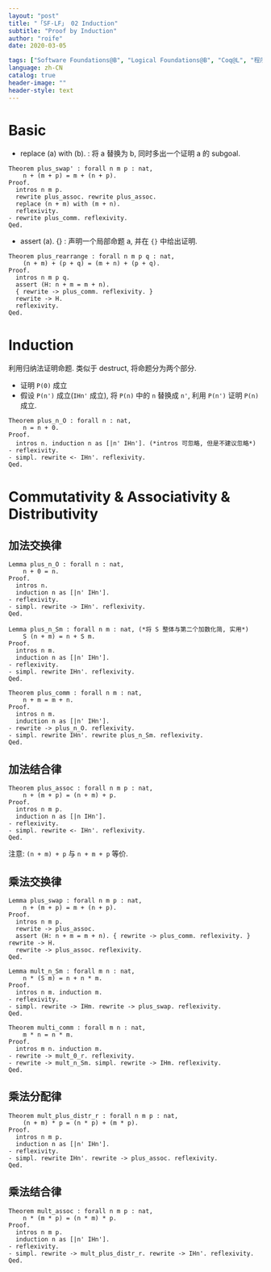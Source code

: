 ```yaml
---
layout: "post"
title: "「SF-LF」 02 Induction"
subtitle: "Proof by Induction"
author: "roife"
date: 2020-03-05

tags: ["Software Foundations@B", "Logical Foundations@B", "Coq@L", "程序语言理论@D", "形式化验证@D"]
language: zh-CN
catalog: true
header-image: ""
header-style: text
---
```


# Basic

- replace (a) with (b).
  : 将 a 替换为 b, 同时多出一个证明 a 的 subgoal.

<!-- end list -->

``` coq
Theorem plus_swap' : forall n m p : nat,
    n + (m + p) = m + (n + p).
Proof.
  intros n m p.
  rewrite plus_assoc. rewrite plus_assoc.
  replace (n + m) with (m + n).
  reflexivity.
- rewrite plus_comm. reflexivity.
Qed.
```

- assert (a). {}
  : 声明一个局部命题 a, 并在 `{}` 中给出证明.

<!-- end list -->

``` coq
Theorem plus_rearrange : forall n m p q : nat,
    (n + m) + (p + q) = (m + n) + (p + q).
Proof.
  intros n m p q.
  assert (H: n + m = m + n).
  { rewrite -> plus_comm. reflexivity. }
  rewrite -> H.
  reflexivity.
Qed.
```

# Induction

利用归纳法证明命题. 类似于 destruct, 将命题分为两个部分.

- 证明 `P(0)` 成立
- 假设 `P(n')` 成立(`IHn'` 成立), 将 `P(n)` 中的 `n` 替换成 `n'`, 利用 `P(n')` 证明 `P(n)` 成立.

<!-- end list -->

``` coq
Theorem plus_n_O : forall n : nat,
    n = n + 0.
Proof.
  intros n. induction n as [|n' IHn']. (*intros 可忽略, 但是不建议忽略*)
- reflexivity.
- simpl. rewrite <- IHn'. reflexivity.
Qed.
```

# Commutativity & Associativity & Distributivity

## 加法交换律

``` coq
Lemma plus_n_O : forall n : nat,
    n + 0 = n.
Proof.
  intros n.
  induction n as [|n' IHn'].
- reflexivity.
- simpl. rewrite -> IHn'. reflexivity.
Qed.

Lemma plus_n_Sm : forall n m : nat, (*将 S 整体与第二个加数化简, 实用*)
    S (n + m) = n + S m.
Proof.
  intros n m.
  induction n as [|n' IHn'].
- reflexivity.
- simpl. rewrite IHn'. reflexivity.
Qed.

Theorem plus_comm : forall n m : nat,
    n + m = m + n.
Proof.
  intros n m.
  induction n as [|n' IHn'].
- rewrite -> plus_n_O. reflexivity.
- simpl. rewrite IHn'. rewrite plus_n_Sm. reflexivity.
Qed.
```

## 加法结合律

``` coq
Theorem plus_assoc : forall n m p : nat,
    n + (m + p) = (n + m) + p.
Proof.
  intros n m p.
  induction n as [|n IHn'].
- reflexivity.
- simpl. rewrite <- IHn'. reflexivity.
Qed.
```

注意: `(n + m) + p` 与 `n + m + p` 等价.

## 乘法交换律

``` coq
Lemma plus_swap : forall n m p : nat,
    n + (m + p) = m + (n + p).
Proof.
  intros n m p.
  rewrite -> plus_assoc.
  assert (H: n + m = m + n). { rewrite -> plus_comm. reflexivity. } rewrite -> H.
  rewrite -> plus_assoc. reflexivity.
Qed.

Lemma mult_n_Sm : forall m n : nat,
    n * (S m) = n + n * m.
Proof.
  intros n m. induction m.
- reflexivity.
- simpl. rewrite -> IHm. rewrite -> plus_swap. reflexivity.
Qed.

Theorem multi_comm : forall m n : nat,
    m * n = n * m.
Proof.
  intros m n. induction m.
- rewrite -> mult_0_r. reflexivity.
- rewrite -> mult_n_Sm. simpl. rewrite -> IHm. reflexivity.
Qed.
```

## 乘法分配律

``` coq
Theorem mult_plus_distr_r : forall n m p : nat,
    (n + m) * p = (n * p) + (m * p).
Proof.
  intros n m p.
  induction n as [|n' IHn'].
- reflexivity.
- simpl. rewrite IHn'. rewrite -> plus_assoc. reflexivity.
Qed.
```

## 乘法结合律

``` coq
Theorem mult_assoc : forall n m p : nat,
    n * (m * p) = (n * m) * p.
Proof.
  intros n m p.
  induction n as [|n' IHn'].
- reflexivity.
- simpl. rewrite -> mult_plus_distr_r. rewrite -> IHn'. reflexivity.
Qed.
```
